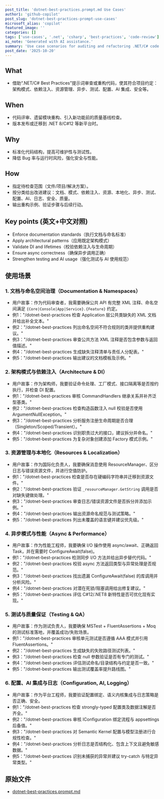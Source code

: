 ```yaml
---
post_title: 'dotnet-best-practices.prompt.md Use Cases'
author1: 'github-copilot'
post_slug: 'dotnet-best-practices-prompt-use-cases'
microsoft_alias: 'copilot'
featured_image: ''
categories: []
tags: ['use-cases', '.net', 'csharp', 'best-practices', 'code-review']
ai_note: 'Generated with AI assistance.'
summary: 'Use case scenarios for auditing and refactoring .NET/C# code to align with project-specific best practices, including architecture, DI, async patterns, testing, and AI integration.'
post_date: '2025-10-20'
---
```


<!-- markdownlint-disable MD041 -->

## What

* 借助“.NET/C# Best Practices”提示词审查或重构代码，使其符合项目约定：架构模式、依赖注入、资源管理、异步、测试、配置、AI 集成、安全等。

## When

* 代码评审、遗留模块重构、引入新功能前的质量基线检查。
* 版本发布或迁移到 .NET 8/C#12 等新平台时。

## Why

* 标准化代码结构，提高可维护性与测试性。
* 降低 Bug 率与运行时风险，强化安全与性能。

## How

* 指定待检查范围（文件/项目/解决方案）。
* 按分类给出改进建议：文档、模式、依赖注入、资源、本地化、异步、测试、配置、AI、日志、安全、质量。
* 输出重构示例、验证步骤与后续行动。

## Key points (英文+中文对照)

* Enforce documentation standards（执行文档与命名标准）
* Apply architectural patterns（应用既定架构模式）
* Validate DI and lifetimes（校验依赖注入与生命周期）
* Ensure async correctness（确保异步调用正确）
* Strengthen testing and AI usage（强化测试与 AI 使用规范）

## 使用场景

### 1. 文档与命名空间治理（Documentation & Namespaces）

* 用户故事：作为代码审查者，我需要确保公共 API 有完整 XML 注释、命名空间满足 `{Core|Console|App|Service}.{Feature}` 约定。
* 例1："/dotnet-best-practices 检查 Application 层公共类缺失的 XML 文档并给出补全文本。"
* 例2："/dotnet-best-practices 列出命名空间不符合规则的类并提供重构建议。"
* 例3："/dotnet-best-practices 审查公共方法 XML 注释是否包含参数与返回值描述。"
* 例4："/dotnet-best-practices 生成缺失注释清单与责任人分配表。"
* 例5："/dotnet-best-practices 输出建议的文档模板及示例。"

### 2. 架构模式与依赖注入（Architecture & DI）

* 用户故事：作为架构师，我要验证命令处理、工厂模式、接口隔离等是否按约执行，并检查 DI 配置。
* 例1："/dotnet-best-practices 审核 CommandHandlers 继承关系并补齐泛型基类。"
* 例2："/dotnet-best-practices 检查构造函数注入 null 校验是否使用 ArgumentNullException。"
* 例3："/dotnet-best-practices 分析服务注册生命周期是否合理（Singleton/Scoped/Transient）。"
* 例4："/dotnet-best-practices 识别职责过大的接口，建议拆分并命名。"
* 例5："/dotnet-best-practices 为复杂对象创建添加 Factory 模式示例。"

### 3. 资源管理与本地化（Resources & Localization）

* 用户故事：作为国际化负责人，我要确保消息使用 ResourceManager、区分日志与错误资源文件，并进行空值防护。
* 例1："/dotnet-best-practices 检查是否存在硬编码字符串并迁移到资源文件。"
* 例2："/dotnet-best-practices 验证 `_resourceManager.GetString` 调用是否对缺失键做处理。"
* 例3："/dotnet-best-practices 审查日志/错误资源文件是否拆分并添加示例。"
* 例4："/dotnet-best-practices 输出资源命名规范与测试策略。"
* 例5："/dotnet-best-practices 列出未覆盖的语言键并建议优先级。"

### 4. 异步模式与性能（Async & Performance）

* 用户故事：作为性能工程师，我要确保 I/O 操作使用 async/await、正确返回 Task，并在需要时 ConfigureAwait(false)。
* 例1："/dotnet-best-practices 检测同步 I/O 方法并给出异步替代代码。"
* 例2："/dotnet-best-practices 校验 async 方法返回类型与异常处理是否规范。"
* 例3："/dotnet-best-practices 找出遗漏 ConfigureAwait(false) 的库调用并分析风险。"
* 例4："/dotnet-best-practices 对潜在死锁/阻塞调用给出修复建议。"
* 例5："/dotnet-best-practices 评估 C#12/.NET8 新特性是否可优化现有实现。"

### 5. 测试与质量保证（Testing & QA）

* 用户故事：作为测试负责人，我要确保 MSTest + FluentAssertions + Moq 的测试标准落地，并覆盖成功/失败场景。
* 例1："/dotnet-best-practices 审核单元测试是否遵循 AAA 模式并引用 FluentAssertions。"
* 例2："/dotnet-best-practices 生成缺失的失败路径测试列表。"
* 例3："/dotnet-best-practices 检查 null 参数验证是否有专门的测试。"
* 例4："/dotnet-best-practices 评估测试命名/目录结构与约定是否一致。"
* 例5："/dotnet-best-practices 输出测试覆盖率提升路线图。"

### 6. 配置、AI 集成与日志（Configuration, AI, Logging）

* 用户故事：作为平台工程师，我要验证配置绑定、语义内核集成与日志策略是否正确、安全。
* 例1："/dotnet-best-practices 检查 strongly-typed 配置类及数据注解是否齐全。"
* 例2："/dotnet-best-practices 审核 IConfiguration 绑定流程与 appsettings 后备值。"
* 例3："/dotnet-best-practices 对 Semantic Kernel 配置与模型注册进行合规性检查。"
* 例4："/dotnet-best-practices 分析日志是否结构化、包含上下文且避免敏感数据。"
* 例5："/dotnet-best-practices 识别未捕获的异常并建议 try-catch 与特定异常类型。"

## 原始文件

* [dotnet-best-practices.prompt.md](../../prompts/dotnet-best-practices.prompt.md)
